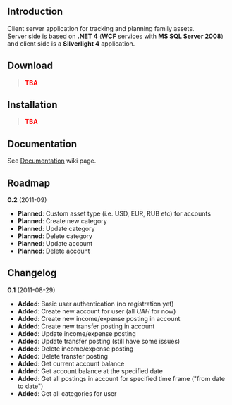 Introduction
------------

Client server application for tracking and planning family assets.  
Server side is based on **.NET 4** (**WCF** services with **MS SQL Server 2008**) and client side is a **Silverlight 4** application.


Download
--------

><span style="color: red;">**TBA**</span>


Installation
------------

><span style="color: red;">**TBA**</span>


Documentation
-------------

See [Documentation](https://bitbucket.org/sevenate/fab/wiki/Documentation) wiki page.


Roadmap
-------

**0.2** (2011-09)

* **Planned**: Custom asset type (i.e. USD, EUR, RUB etc) for accounts
* **Planned**: Create new category
* **Planned**: Update category
* **Planned**: Delete category
* **Planned**: Update account
* **Planned**: Delete account


Changelog
---------

**0.1** (2011-08-29)

* **Added**: Basic user authentication (no registration yet)
* **Added**: Create new account for user (all _UAH_ for now)
* **Added**: Create new income/expense posting in account
* **Added**: Create new transfer posting in account
* **Added**: Update income/expense posting
* **Added**: Update transfer posting (still have some issues)
* **Added**: Delete income/expense posting
* **Added**: Delete transfer posting
* **Added**: Get current account balance
* **Added**: Get account balance at the specified date
* **Added**: Get all postings in account for specified time frame ("from date to date")
* **Added**: Get all categories for user